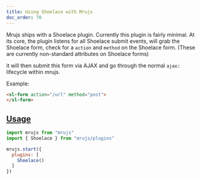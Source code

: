 ```yaml
---
title: Using Shoelace with Mrujs
doc_order: 70
---
```


Mrujs ships with a Shoelace plugin. Currently this plugin is fairly minimal. At its
core, the plugin listens for all Shoelace submit events, will grab the Shoelace form,
check for a `action` and `method` on the Shoelace form. (These are currently non-standard
attributes on Shoelace forms)

it will then submit this form via AJAX and go through the normal `ajax:` lifecycle within
mrujs.

Example:

```html
<sl-form action="/url" method="post">
</sl-form>
```

<h2 id="usage">
  <a href="#usage">
    Usage
  </a>
</h2>

```js
import mrujs from "mrujs"
import { Shoelace } from "mrujs/plugins"

mrujs.start({
  plugins: [
    Shoelace()
  ]
})
```


